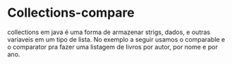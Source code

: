 # Collections-compare
collections em java é uma forma de armazenar strigs, dados, e    outras variaveis em um tipo de lista. No exemplo a seguir usamos o comparable e o comparator pra fazer uma listagem de livros por autor, por nome e por ano.
